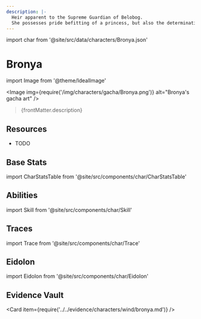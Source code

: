 ```yaml
---
description: |-
  Heir apparent to the Supreme Guardian of Belobog.
  She possesses pride befitting of a princess, but also the determination and integrity of a soldier.
---
```


import char from '@site/src/data/characters/Bronya.json'

# Bronya

import Image from '@theme/IdealImage'

<Image img={require('/img/characters/gacha/Bronya.png')} alt="Bronya's gacha art" />
<blockquote>{frontMatter.description}</blockquote>

## Resources

* TODO

## Base Stats

import CharStatsTable from '@site/src/components/char/CharStatsTable'

<CharStatsTable char={char} />

## Abilities

import Skill from '@site/src/components/char/Skill'

<Tabs queryString="ability">
<TabItem value='basic' label='Basic ATK'>
<Skill char={char} skill='basic' />

</TabItem>
<TabItem value='skill' label='Skill'>
<Skill char={char} skill='skill' />

</TabItem>
<TabItem value='ult' label='Ultimate'>
<Skill char={char} skill='ult'/>

</TabItem>
<TabItem value='talent' label='Talent'>
<Skill char={char} skill='talent'/>

</TabItem>
<TabItem value='technique' label='Technique'>
<Skill char={char} skill='technique'/>

</TabItem>
</Tabs>

## Traces

import Trace from '@site/src/components/char/Trace'

<Tabs queryString="trace">
<TabItem value='a2' label='A2'>
<Trace char={char} trace='a2' />

</TabItem>
<TabItem value='a4' label='A4'>
<Trace char={char} trace='a4' />

</TabItem>
<TabItem value='a6' label='A6'>
<Trace char={char} trace='a6' />

</TabItem>
<TabItem value='misc' label='Misc'>
<Trace char={char} trace='misc' />
</TabItem>
</Tabs>

## Eidolon

import Eidolon from '@site/src/components/char/Eidolon'

<Tabs queryString="eidolon">
<TabItem value='e1' label='E1'>
<Eidolon char={char} eidolon={1} />

</TabItem>
<TabItem value='e2' label='E2'>
<Eidolon char={char} eidolon={2} />

</TabItem>
<TabItem value='e3' label='E3'>
<Eidolon char={char} eidolon={3} />

</TabItem>
<TabItem value='e4' label='E4'>
<Eidolon char={char} eidolon={4} />

</TabItem>
<TabItem value='e5' label='E5'>
<Eidolon char={char} eidolon={5} />

</TabItem>
<TabItem value='e6' label='E6'>
<Eidolon char={char} eidolon={6} />

</TabItem>
</Tabs>

## Evidence Vault

<Card item={require('../../evidence/characters/wind/bronya.md')} />
